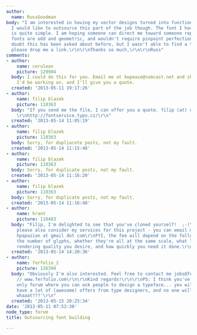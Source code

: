 ```yaml
---
author:
  name: RussGoodman
body: "I am interested in having my vector designs turned into functioning fonts.
  I would like to outsource this part of the job though. The font I have designed
  is quite simple. I am hoping someone can direct me toward someone reputable. The
  fonts are odd and geometric, and wouldn't require pinpoint perfection.\r\n\r\nNo
  doubt this has been asked about before, but I wasn't able to find a thread. If so
  please drop me a link.\r\n\r\nThanks so much,\r\n\r\nRuss"
comments:
- author:
    name: cerulean
    picture: 129904
  body: I could do this for you. Email me at kwpease@comcast.net and show me what
    I'd be working on, and I'll give you a quote.
  created: '2013-05-11 19:17:26'
- author:
    name: filip blazek
    picture: 110363
  body: "If you send me the file, I can offer you a quote. filip (at) designiq.cz.
    \r\nhttp://fontservice.typo.cz/\r\n"
  created: '2013-05-14 11:05:19'
- author:
    name: filip blazek
    picture: 110363
  body: Sorry, for dupliacete posts, not my fault.
  created: '2013-05-14 11:15:48'
- author:
    name: filip blazek
    picture: 110363
  body: Sorry, for duplicate posts, not my fault.
  created: '2013-05-14 11:16:20'
- author:
    name: filip blazek
    picture: 110363
  body: Sorry, for duplicate posts, not my fault.
  created: '2013-05-14 11:16:48'
- author:
    name: hrant
    picture: 110403
  body: "Filip, I'm delighted to see that you've cloned yourself!  ;-)\r\n\r\nRuss,
    please also consider my services for this project - you can email me for a quote:
    hpapazian at gmail dot com\r\nFYI, the fee will depend on the following things:
    the number of glyphs, whether they're all at the same scale, what level of screen
    rendering quality you desire, and how quickly you need it done.\r\n\r\nhhp\r\n"
  created: '2013-05-14 14:20:36'
- author:
    name: ferfolio_2
    picture: 126394
  body: "Obviously I'm also interested. Feel free to contact me jobs@ferfolio.com
    // www.ferfolio.com\r\n\r\nKind regards!\r\n\r\nPS: I think you've come to the
    only forum where you can ask people to design a typeface... you will probably
    have a lot of (awesome) offers from type designers, and no one will reply 'Do
    whaaat???'\r\n"
  created: '2013-05-15 20:25:34'
date: '2013-05-11 07:52:30'
node_type: forum
title: Outsourcing font building

---
```

